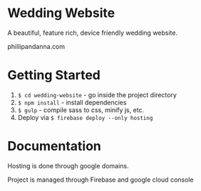 # Wedding Website
A beautiful, feature rich, device friendly wedding website.  

phillipandanna.com

# Getting Started
1. `$ cd wedding-website` - go inside the project directory
2. `$ npm install` - install dependencies
3. `$ gulp` - compile sass to css, minify js, etc.
4. Deploy via `$ firebase deploy --only hosting`

# Documentation
Hosting is done through google domains.

Project is managed through Firebase and google cloud console
